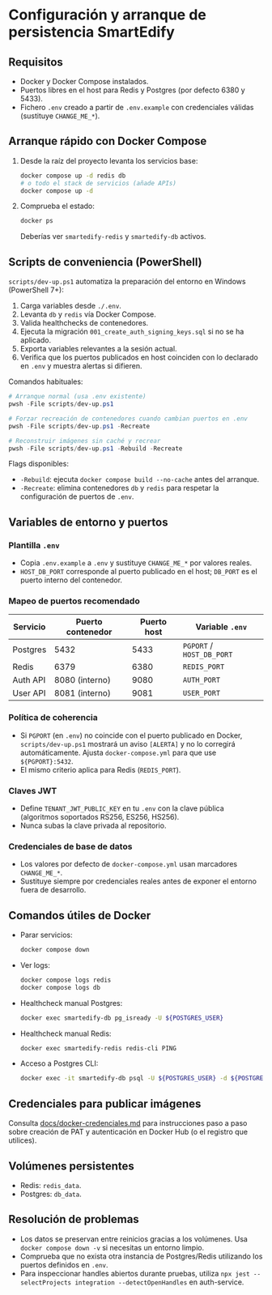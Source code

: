 # Configuración y arranque de persistencia SmartEdify

## Requisitos
- Docker y Docker Compose instalados.
- Puertos libres en el host para Redis y Postgres (por defecto 6380 y 5433).
- Fichero `.env` creado a partir de `.env.example` con credenciales válidas (sustituye `CHANGE_ME_*`).

## Arranque rápido con Docker Compose
1. Desde la raíz del proyecto levanta los servicios base:
   ```sh
   docker compose up -d redis db
   # o todo el stack de servicios (añade APIs)
   docker compose up -d
   ```
2. Comprueba el estado:
   ```sh
   docker ps
   ```
   Deberías ver `smartedify-redis` y `smartedify-db` activos.

## Scripts de conveniencia (PowerShell)
`scripts/dev-up.ps1` automatiza la preparación del entorno en Windows (PowerShell 7+):
1. Carga variables desde `./.env`.
2. Levanta `db` y `redis` vía Docker Compose.
3. Valida healthchecks de contenedores.
4. Ejecuta la migración `001_create_auth_signing_keys.sql` si no se ha aplicado.
5. Exporta variables relevantes a la sesión actual.
6. Verifica que los puertos publicados en host coinciden con lo declarado en `.env` y muestra alertas si difieren.

Comandos habituales:
```powershell
# Arranque normal (usa .env existente)
pwsh -File scripts/dev-up.ps1

# Forzar recreación de contenedores cuando cambian puertos en .env
pwsh -File scripts/dev-up.ps1 -Recreate

# Reconstruir imágenes sin caché y recrear
pwsh -File scripts/dev-up.ps1 -Rebuild -Recreate
```

Flags disponibles:
- `-Rebuild`: ejecuta `docker compose build --no-cache` antes del arranque.
- `-Recreate`: elimina contenedores `db` y `redis` para respetar la configuración de puertos de `.env`.

## Variables de entorno y puertos
### Plantilla `.env`
- Copia `.env.example` a `.env` y sustituye `CHANGE_ME_*` por valores reales.
- `HOST_DB_PORT` corresponde al puerto publicado en el host; `DB_PORT` es el puerto interno del contenedor.

### Mapeo de puertos recomendado
| Servicio   | Puerto contenedor | Puerto host | Variable `.env` |
|------------|-------------------|-------------|-----------------|
| Postgres   | 5432              | 5433        | `PGPORT` / `HOST_DB_PORT` |
| Redis      | 6379              | 6380        | `REDIS_PORT` |
| Auth API   | 8080 (interno)    | 9080        | `AUTH_PORT` |
| User API   | 8081 (interno)    | 9081        | `USER_PORT` |

### Política de coherencia
- Si `PGPORT` (en `.env`) no coincide con el puerto publicado en Docker, `scripts/dev-up.ps1` mostrará un aviso `[ALERTA]` y no lo corregirá automáticamente. Ajusta `docker-compose.yml` para que use `${PGPORT}:5432`.
- El mismo criterio aplica para Redis (`REDIS_PORT`).

### Claves JWT
- Define `TENANT_JWT_PUBLIC_KEY` en tu `.env` con la clave pública (algoritmos soportados RS256, ES256, HS256).
- Nunca subas la clave privada al repositorio.

### Credenciales de base de datos
- Los valores por defecto de `docker-compose.yml` usan marcadores `CHANGE_ME_*`.
- Sustituye siempre por credenciales reales antes de exponer el entorno fuera de desarrollo.

## Comandos útiles de Docker
- Parar servicios:
  ```sh
  docker compose down
  ```
- Ver logs:
  ```sh
  docker compose logs redis
  docker compose logs db
  ```
- Healthcheck manual Postgres:
  ```sh
  docker exec smartedify-db pg_isready -U ${POSTGRES_USER}
  ```
- Healthcheck manual Redis:
  ```sh
  docker exec smartedify-redis redis-cli PING
  ```
- Acceso a Postgres CLI:
  ```sh
  docker exec -it smartedify-db psql -U ${POSTGRES_USER} -d ${POSTGRES_DB}
  ```

## Credenciales para publicar imágenes
Consulta [docs/docker-credenciales.md](docs/docker-credenciales.md) para instrucciones paso a paso sobre creación de PAT y autenticación en Docker Hub (o el registro que utilices).

## Volúmenes persistentes
- Redis: `redis_data`.
- Postgres: `db_data`.

## Resolución de problemas
- Los datos se preservan entre reinicios gracias a los volúmenes. Usa `docker compose down -v` si necesitas un entorno limpio.
- Comprueba que no exista otra instancia de Postgres/Redis utilizando los puertos definidos en `.env`.
- Para inspeccionar handles abiertos durante pruebas, utiliza `npx jest --selectProjects integration --detectOpenHandles` en auth-service.
